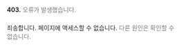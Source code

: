 <html lang=en><meta charset=utf-8><meta name=viewport content="initial-scale=1, minimum-scale=1, width=device-width"><title>Error 403 (금지됨)!!1</title><style nonce="DmFPVcGn6w3_Ov4TWElTmw">*{margin:0;padding:0}html,code{font:15px/22px arial,sans-serif}html{background:#fff;color:#222;padding:15px}body{color:#222;text-align:unset;margin:7% auto 0;max-width:390px;min-height:180px;padding:30px 0 15px;}* > body{background:url(//www.google.com/images/errors/robot.png) 100% 5px no-repeat;padding-right:205px}p{margin:11px 0 22px;overflow:hidden}pre{white-space:pre-wrap;}ins{color:#777;text-decoration:none}a img{border:0}@media screen and (max-width:772px){body{background:none;margin-top:0;max-width:none;padding-right:0}}#logo{background:url(//www.google.com/images/branding/googlelogo/1x/googlelogo_color_150x54dp.png) no-repeat;margin-left:-5px}@media only screen and (min-resolution:192dpi){#logo{background:url(//www.google.com/images/branding/googlelogo/2x/googlelogo_color_150x54dp.png) no-repeat 0% 0%/100% 100%;-moz-border-image:url(//www.google.com/images/branding/googlelogo/2x/googlelogo_color_150x54dp.png) 0}}@media only screen and (-webkit-min-device-pixel-ratio:2){#logo{background:url(//www.google.com/images/branding/googlelogo/2x/googlelogo_color_150x54dp.png) no-repeat;-webkit-background-size:100% 100%}}#logo{display:inline-block;height:54px;width:150px}</style><main id="af-error-container" role="main"><a href=//www.google.com><span id=logo aria-label=Google role=img></span></a><p><b>403.</b> <ins>오류가 발생했습니다.</ins><p>죄송합니다. 페이지에 액세스할 수 없습니다. <ins>다른 원인은 확인할 수 없습니다.</ins></main>
